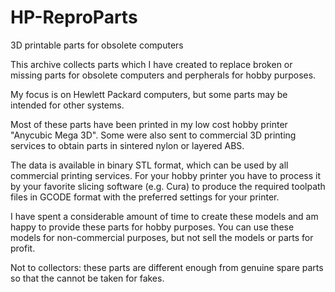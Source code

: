 # HP-ReproParts
3D printable parts for obsolete computers

This archive collects parts which I have created to replace broken or missing parts for obsolete computers and perpherals for hobby purposes.

My focus is on Hewlett Packard computers, but some parts may be intended for other systems.

Most of these parts have been printed in my low cost hobby printer "Anycubic Mega 3D".
Some were also sent to commercial 3D printing services to obtain parts in sintered nylon or layered ABS.

The data is available in binary STL format, which can be used by all commercial printing services.
For your hobby printer you have to process it by your favorite slicing software (e.g. Cura) to produce the required toolpath files in GCODE format with the preferred settings for your printer.

I have spent a considerable amount of time to create these models and am happy to provide these parts for hobby purposes.
You can use these models for non-commercial purposes, but not sell the models or parts for profit.

Not to collectors: these parts are different enough from genuine spare parts so that the cannot be taken for fakes.
